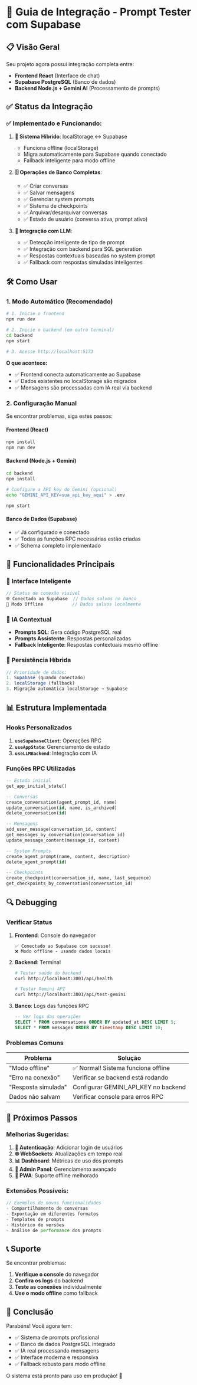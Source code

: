 # 🚀 Guia de Integração - Prompt Tester com Supabase

## 📋 Visão Geral

Seu projeto agora possui integração completa entre:
- **Frontend React** (Interface de chat)
- **Supabase PostgreSQL** (Banco de dados)
- **Backend Node.js + Gemini AI** (Processamento de prompts)

## ✅ Status da Integração

### ✅ **Implementado e Funcionando:**

1. **🔄 Sistema Híbrido**: localStorage ↔ Supabase
   - Funciona offline (localStorage)
   - Migra automaticamente para Supabase quando conectado
   - Fallback inteligente para modo offline

2. **🗄️ Operações de Banco Completas**:
   - ✅ Criar conversas
   - ✅ Salvar mensagens
   - ✅ Gerenciar system prompts
   - ✅ Sistema de checkpoints
   - ✅ Arquivar/desarquivar conversas
   - ✅ Estado de usuário (conversa ativa, prompt ativo)

3. **🤖 Integração com LLM**:
   - ✅ Detecção inteligente de tipo de prompt
   - ✅ Integração com backend para SQL generation
   - ✅ Respostas contextuais baseadas no system prompt
   - ✅ Fallback com respostas simuladas inteligentes

## 🛠️ Como Usar

### 1. **Modo Automático (Recomendado)**

```bash
# 1. Inicie o frontend
npm run dev

# 2. Inicie o backend (em outro terminal)
cd backend
npm start

# 3. Acesse http://localhost:5173
```

**O que acontece:**
- ✅ Frontend conecta automaticamente ao Supabase
- ✅ Dados existentes no localStorage são migrados
- ✅ Mensagens são processadas com IA real via backend

### 2. **Configuração Manual**

Se encontrar problemas, siga estes passos:

#### **Frontend (React)**
```bash
npm install
npm run dev
```

#### **Backend (Node.js + Gemini)**
```bash
cd backend
npm install

# Configure a API key do Gemini (opcional)
echo "GEMINI_API_KEY=sua_api_key_aqui" > .env

npm start
```

#### **Banco de Dados (Supabase)**
- ✅ Já configurado e conectado
- ✅ Todas as funções RPC necessárias estão criadas
- ✅ Schema completo implementado

## 🔧 Funcionalidades Principais

### **📱 Interface Inteligente**

```typescript
// Status de conexão visível
🌐 Conectado ao Supabase  // Dados salvos no banco
📱 Modo Offline           // Dados salvos localmente
```

### **🤖 IA Contextual**

- **Prompts SQL**: Gera código PostgreSQL real
- **Prompts Assistente**: Respostas personalizadas
- **Fallback Inteligente**: Respostas contextuais mesmo offline

### **💾 Persistência Híbrida**

```javascript
// Prioridade de dados:
1. Supabase (quando conectado)
2. localStorage (fallback)
3. Migração automática localStorage → Supabase
```

## 📊 Estrutura Implementada

### **Hooks Personalizados**

1. **`useSupabaseClient`**: Operações RPC
2. **`useAppState`**: Gerenciamento de estado
3. **`useLLMBackend`**: Integração com IA

### **Funções RPC Utilizadas**

```sql
-- Estado inicial
get_app_initial_state()

-- Conversas
create_conversation(agent_prompt_id, name)
update_conversation(id, name, is_archived)
delete_conversation(id)

-- Mensagens
add_user_message(conversation_id, content)
get_messages_by_conversation(conversation_id)
update_message_content(message_id, content)

-- System Prompts
create_agent_prompt(name, content, description)
delete_agent_prompt(id)

-- Checkpoints
create_checkpoint(conversation_id, name, last_sequence)
get_checkpoints_by_conversation(conversation_id)
```

## 🔍 Debugging

### **Verificar Status**

1. **Frontend**: Console do navegador
   ```
   ✅ Conectado ao Supabase com sucesso!
   ❌ Modo offline - usando dados locais
   ```

2. **Backend**: Terminal
   ```bash
   # Testar saúde do backend
   curl http://localhost:3001/api/health
   
   # Testar Gemini API
   curl http://localhost:3001/api/test-gemini
   ```

3. **Banco**: Logs das funções RPC
   ```sql
   -- Ver logs das operações
   SELECT * FROM conversations ORDER BY updated_at DESC LIMIT 5;
   SELECT * FROM messages ORDER BY timestamp DESC LIMIT 10;
   ```

### **Problemas Comuns**

| Problema | Solução |
|----------|---------|
| "Modo offline" | ✅ Normal! Sistema funciona offline |
| "Erro na conexão" | Verificar se backend está rodando |
| "Resposta simulada" | Configurar GEMINI_API_KEY no backend |
| Dados não salvam | Verificar console para erros RPC |

## 🚀 Próximos Passos

### **Melhorias Sugeridas**:

1. **🔐 Autenticação**: Adicionar login de usuários
2. **🌐 WebSockets**: Atualizações em tempo real
3. **📊 Dashboard**: Métricas de uso dos prompts
4. **🔧 Admin Panel**: Gerenciamento avançado
5. **📱 PWA**: Suporte offline melhorado

### **Extensões Possíveis**:

```typescript
// Exemplos de novas funcionalidades
- Compartilhamento de conversas
- Exportação em diferentes formatos
- Templates de prompts
- Histórico de versões
- Análise de performance dos prompts
```

## 📞 Suporte

Se encontrar problemas:

1. **Verifique o console** do navegador
2. **Confira os logs** do backend
3. **Teste as conexões** individualmente
4. **Use o modo offline** como fallback

## 🎉 Conclusão

Parabéns! Você agora tem:
- ✅ Sistema de prompts profissional
- ✅ Banco de dados PostgreSQL integrado
- ✅ IA real processando mensagens
- ✅ Interface moderna e responsiva
- ✅ Fallback robusto para modo offline

O sistema está pronto para uso em produção! 🚀 